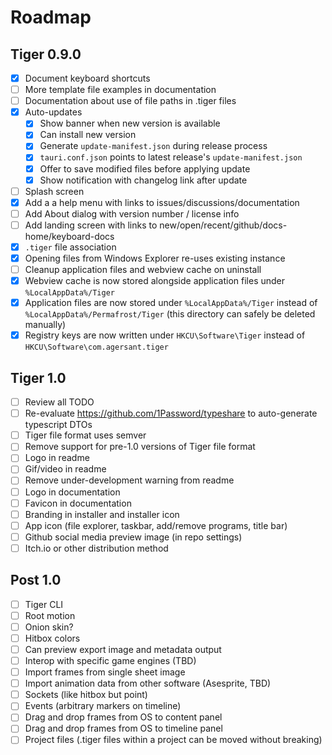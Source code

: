 # Roadmap

## Tiger 0.9.0

- [x] Document keyboard shortcuts
- [ ] More template file examples in documentation
- [ ] Documentation about use of file paths in .tiger files
- [x] Auto-updates
  - [x] Show banner when new version is available
  - [x] Can install new version
  - [x] Generate `update-manifest.json` during release process
  - [x] `tauri.conf.json` points to latest release's `update-manifest.json`
  - [x] Offer to save modified files before applying update
  - [x] Show notification with changelog link after update
- [ ] Splash screen
- [x] Add a a help menu with links to issues/discussions/documentation
- [ ] Add About dialog with version number / license info
- [ ] Add landing screen with links to new/open/recent/github/docs-home/keyboard-docs
- [x] `.tiger` file association
- [x] Opening files from Windows Explorer re-uses existing instance
- [ ] Cleanup application files and webview cache on uninstall
- [x] Webview cache is now stored alongside application files under `%LocalAppData%/Tiger`
- [x] Application files are now stored under `%LocalAppData%/Tiger` instead of `%LocalAppData%/Permafrost/Tiger` (this directory can safely be deleted manually)
- [x] Registry keys are now written under `HKCU\Software\Tiger` instead of `HKCU\Software\com.agersant.tiger`

## Tiger 1.0

- [ ] Review all TODO
- [ ] Re-evaluate https://github.com/1Password/typeshare to auto-generate typescript DTOs
- [ ] Tiger file format uses semver
- [ ] Remove support for pre-1.0 versions of Tiger file format
- [ ] Logo in readme
- [ ] Gif/video in readme
- [ ] Remove under-development warning from readme
- [ ] Logo in documentation
- [ ] Favicon in documentation
- [ ] Branding in installer and installer icon
- [ ] App icon (file explorer, taskbar, add/remove programs, title bar)
- [ ] Github social media preview image (in repo settings)
- [ ] Itch.io or other distribution method

## Post 1.0

- [ ] Tiger CLI
- [ ] Root motion
- [ ] Onion skin?
- [ ] Hitbox colors
- [ ] Can preview export image and metadata output
- [ ] Interop with specific game engines (TBD)
- [ ] Import frames from single sheet image
- [ ] Import animation data from other software (Asesprite, TBD)
- [ ] Sockets (like hitbox but point)
- [ ] Events (arbitrary markers on timeline)
- [ ] Drag and drop frames from OS to content panel
- [ ] Drag and drop frames from OS to timeline panel
- [ ] Project files (.tiger files within a project can be moved without breaking)

